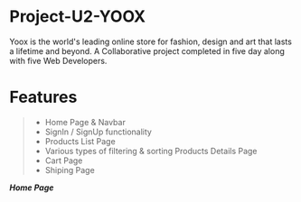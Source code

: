# Project-U2-YOOX

Yoox is the world's leading online store for fashion, design and art that lasts a lifetime and beyond.
A Collaborative project completed in five day along with five Web Developers.

Features
=======
>- Home Page & Navbar
>- SignIn / SignUp functionality
>- Products List Page
>- Various types of filtering & sorting
> Products Details Page
>- Cart Page
>- Shiping Page


***Home Page***
